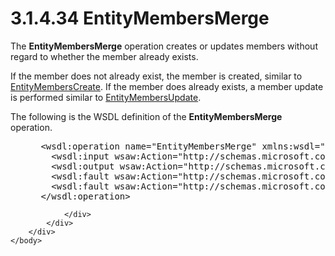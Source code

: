 <html dir="LTR" xmlns:mshelp="http://msdn.microsoft.com/mshelp" xmlns:ddue="http://ddue.schemas.microsoft.com/authoring/2003/5" xmlns:xlink="http://www.w3.org/1999/xlink" xmlns:tool="http://www.microsoft.com/tooltip">
    <head>
        <meta http-equiv="Content-Type" content="text/html; CHARSET=utf-8"></meta>
        <meta name="save" content="history"></meta>
        <title>3.1.4.34 EntityMembersMerge</title>
        <xml>
            <mshelp:toctitle title="3.1.4.34 EntityMembersMerge"></mshelp:toctitle>
            <mshelp:rltitle title="[MS-SSMDSWS-15]: EntityMembersMerge"></mshelp:rltitle>
            <mshelp:keyword index="A" term="b529cdb7-de26-4a5f-8773-608e39593047"></mshelp:keyword>
            <mshelp:attr name="DCSext.ContentType" value="open specification"></mshelp:attr>
            <mshelp:attr name="AssetID" value="b529cdb7-de26-4a5f-8773-608e39593047"></mshelp:attr>
            <mshelp:attr name="TopicType" value="kbRef"></mshelp:attr>
            <mshelp:attr name="DCSext.Title" value="[MS-SSMDSWS-15]: EntityMembersMerge" />
        </xml>
    </head>
    <body>
        <div id="header">
            <h1 class="heading">3.1.4.34 EntityMembersMerge</h1>
        </div>
        <div id="mainSection">
            <div id="mainBody">
                <div id="allHistory" class="saveHistory"></div>
                <div id="sectionSection0" class="section" name="collapseableSection">
                    

<p>The <b>EntityMembersMerge</b> operation creates or updates
members without regard to whether the member already exists.</p>

<p>If the member does not already exist, the member is created,
similar to <a href="4e27737b-f8c5-4445-8b99-68ad49b43e3c.md">EntityMembersCreate</a>.
If the member does already exists, a member update is performed similar to <a href="346c4f7f-a82b-40f2-8b0c-c80af7fcf0c1.md">EntityMembersUpdate</a>.</p>

<p>The following is the WSDL definition of the <b>EntityMembersMerge</b>
operation.</p>

<dl>
<dd>
<div><pre> &lt;wsdl:operation name=&quot;EntityMembersMerge&quot; xmlns:wsdl=&quot;http://schemas.xmlsoap.org/wsdl/&quot;&gt;
   &lt;wsdl:input wsaw:Action=&quot;http://schemas.microsoft.com/sqlserver/masterdataservices/2009/09/IService/EntityMembersMerge&quot; name=&quot;EntityMembersMergeRequest&quot; message=&quot;tns:EntityMembersMergeRequest&quot; xmlns:wsaw=&quot;http://www.w3.org/2006/05/addressing/wsdl&quot; /&gt;
   &lt;wsdl:output wsaw:Action=&quot;http://schemas.microsoft.com/sqlserver/masterdataservices/2009/09/IService/EntityMembersMergeResponse&quot; name=&quot;EntityMembersMergeResponse&quot; message=&quot;tns:EntityMembersMergeResponse&quot; xmlns:wsaw=&quot;http://www.w3.org/2006/05/addressing/wsdl&quot; /&gt;
   &lt;wsdl:fault wsaw:Action=&quot;http://schemas.microsoft.com/sqlserver/masterdataservices/2009/09/IService/EntityMembersMergeSkuNotSupportedMessageFault&quot; name=&quot;SkuNotSupportedMessageFault&quot; message=&quot;tns:IService_EntityMembersMerge_SkuNotSupportedMessageFault_FaultMessage&quot; xmlns:wsaw=&quot;http://www.w3.org/2006/05/addressing/wsdl&quot; /&gt;
   &lt;wsdl:fault wsaw:Action=&quot;http://schemas.microsoft.com/sqlserver/masterdataservices/2009/09/IService/EntityMembersMergeEditionExpiredMessageFault&quot; name=&quot;EditionExpiredMessageFault&quot; message=&quot;tns:IService_EntityMembersMerge_EditionExpiredMessageFault_FaultMessage&quot; xmlns:wsaw=&quot;http://www.w3.org/2006/05/addressing/wsdl&quot; /&gt;
 &lt;/wsdl:operation&gt;
</pre></div>
</dd></dl>


                </div>
            </div>
        </div>
    </body>
</html>